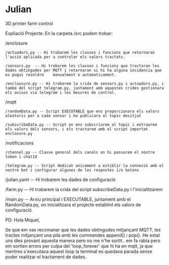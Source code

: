 # Julian
3D printer farm control

Expliació Projecte:
En la carpeta /src podem trobar:

  /enclosure
  
    /actuadors.py -- Hi trobarem les classes i funcions que retornaran l'acció aplicada per a controlar els valors tractats.
    
    /sensors.py  -- Hi trobarem les classes i funcions que tractaran les dades obtingudes per MQTT i retornaran si hi ha alguna incidencia que es pugui resoldre    manualment o automaticament.
    
    /enclousure.py -- Hi trobarem la crida de sensors.py i actuadors.py, i també del script telegram.py, juntament amb aquestes crides gestionara els avisos via telegram i les mesures de control.
  
  /mqtt
  
    /randomData.py -- Script EXECUTABLE que ens proporcionara els valors aleatoris per a cada sensor i ho publicara al topic desitjat
    
    /subscribeData.py -- Script on ens subscriurem al topic i extraurem els valors dels sensors, i els tractarem amb el script importat enclosure.py
  
  /notificacions
  
    /channel.py -- Classe general dels canals on hi passarem el nostre token i chatId
    
    /telegram.py -- Script dedicat unicament a estiblir la connexió amb el nostre bot i configurar algunes de les respostes i/o botons
    
  
  /julian.yaml -- Hi trobarem les dades de configuració
  
  /farm.py -- Hi trobarem la crida del script subscribeData.py i l'inicialitzarem
  
  /main.py -- Arxiu principal i EXECUTABLE, juntament amb el RandomData.py, on inicialitzara el projecte establint els valors de configuració. 
  
  
PD: Hola Miquel, 

Se que em vas recomanar que les dades obtingudes mitjançant MQTT, les tractes mitjançant una pila amb les commandes append() i pop(). He estat uns dies provant aquesta manera pero no me n'he sortit.. em fa rabia pero em sortien errors per culpa del 'loop_forever' que hi ha en mqtt, ja que mentres s'executava aquest loop la terminal es quedava parada sense poder realitzar el tractament de dades. 
